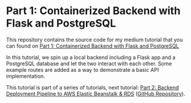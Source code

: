 # Part 1: Containerized Backend with Flask and PostgreSQL

This repository contains the source code for my medium tutorial that you can found on <a href='https://medium.com/@raphael.marietan/part-1-containerized-backend-with-flask-and-postgresql-f28e48c96224'>Part 1: Containerized Backend with Flask and PostgreSQL</a>

In this tutorial, we spin up a local backend including a Flask app and a PostgreSQL database and let the two interact with each other. Some example routes are added as a way to demonstrate a basic API implementation.

This tutorial is part of a series of tutorials, next tutorial: <a href='https://medium.com/@raphael.marietan/part-1-containerized-backend-with-flask-and-postgresql-f28e48c96224'>Part 2: Backend Deployment Pipeline to AWS Elastic Beanstalk & RDS</a> (<a href='https://github.com/Rmarieta/medium-backend-part2'>GitHub Repository</a>).
